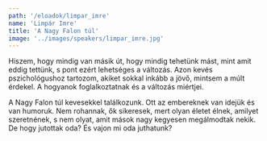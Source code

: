 ```yaml
---
path: '/eloadok/limpar_imre'
name: 'Limpár Imre'
title: 'A Nagy Falon túl'
image: '../images/speakers/limpar_imre.jpg'
---
```


Hiszem, hogy mindig van másik út, hogy mindig tehetünk mást, mint amit eddig tettünk, s pont ezért lehetséges a változás. Azon kevés pszichológushoz tartozom, akiket sokkal inkább a jövő, mintsem a múlt érdekel. A hogyanok foglalkoztatnak és a változás miértjei.

<!-- end -->

A Nagy Falon túl kevesekkel találkozunk. Ott az embereknek van idejük és van humoruk. Nem rohannak, ők sikeresek, mert olyan életet élnek, amilyet szeretnének, s nem olyat, amit mások nagy kegyesen megálmodtak nekik. De hogy jutottak oda? És vajon mi oda juthatunk?
